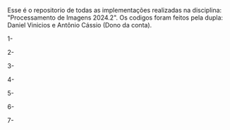 Esse é o repositorio de todas as implementações realizadas na disciplina: "Processamento de Imagens 2024.2". Os codigos foram feitos pela dupla: Daniel Vinicios e Antônio Cássio (Dono da conta).

1-

2-

3-

4-

5-

6-

7-
